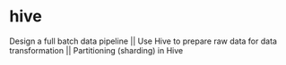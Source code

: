# hive
Design a full batch data pipeline  ||  Use Hive to prepare raw data for data transformation  ||  Partitioning (sharding) in Hive
